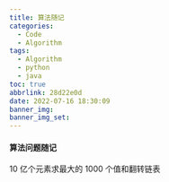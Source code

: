 ```yaml
---
title: 算法随记
categories:
  - Code
  - Algorithm
tags:
  - Algorithm
  - python
  - java
toc: true
abbrlink: 28d22e0d
date: 2022-07-16 18:30:09
banner_img:
banner_img_set:
---
```


#### 算法问题随记

<!--more-->
10 亿个元素求最大的 1000 个值和翻转链表








